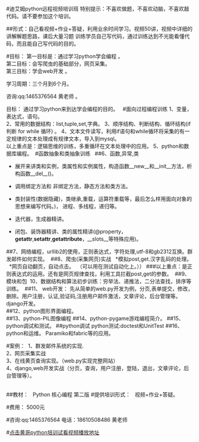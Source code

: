 #迪艾姆python远程视频培训班
特别提示：不喜欢做题，不喜欢动脑，不喜欢敲代码。请不要参加这个培训。

##形式：自己看视频+作业+答疑，利用业余时间学习。视频50讲，视频中详细的讲解解题思路，课后大量习题
训练学员自己写代码，通过训练达到不光能看懂代码，而且能自己写代码的目的。

#目标：
第一目标是：通过学习python学会编程 。  
第二目标：会写爬虫的基础部分，网页采集。  
第三目标：学会web开发  。

学习周期：三个月到6个月。


咨询:qq:1465376564 黄老师  。

目标： 通过学习python来到达学会编程的目的。   
#面向过程编程训练
1、变量，表达式，语句。  
2、常用的数据结构：list,tuple,set,字典。 
3、顺序结构、判断结构、循环结构(if判断 for while 循环) 。 
4、文本文件读写，利用if语句和while循环将采集的有一定规律的文本处理成有规律文本，导入到mysql。  
以上重点是：逻辑思维的训练，多重循环在文本处理中的应用。
5、python和数据库编程。 
#函数抽象和类抽象训练    
##6、函数,异常,类  
* 展开来讲类和实例，类属性和实例属性，构造函数__new__和__init__方法，析构函数__del__()。
* 调用绑定方法和 非绑定方法，静态方法和类方法。 

* 类封装性(数据隐藏)，类继承,重载，运算符重载等，最后怎么样用面向对象的思想来编写代码。)，
进程、多线程，递归等。

* 迭代器，生成器精讲。

* 闭包、装饰器精讲、类的属性精讲(@property，__getattr__,__setattr__,__getattribute__，__slots__等特殊应用)。

##7、网络编程，urllib2的使用，正则表达式，字符处理,utf-8和gb2312互换。群发邮件如何实现。 
##8、爬虫(采集网页)实战   
*模拟post,get.汉字乱码的处理。   
*网页自动翻页，自动点击。   （可以用在测试自动化上。））
###以上重点：是正则表达式的运用。还有是网页规律查找，利用工具拦截post,get的参数。 
##9、模块和包 
10、数据结构和算法初步训练：穷举法、递推法，二分法查找，排序等训练。 
##11、 web开发：
先从简单的web.py开发为例，分页,表单提交，修改，删除。用户注册，认证,验证码,注册用户邮件激活，文章评论，后台管理等。 
django开发。  
##12、python图形界面编程。  
##13、python-PIL图像编程
##14、python-pygame游戏编程简介。
##15、python调试和测试。
##python调试
python测试:doctest和UnitTest
##16、python和运维。
Paramiko和fabric等的应用。

#案例： 
1、群发邮件系统的实现.  
2、网页采集实战    
3、在线黄页查询实现。（web.py实现完整网站）    
4、django,web开发实战（分页，查询，用户注册，登陆，退出，文章评论，后台管理等）。  
 

##教材：  
Python 核心编程 第二版
#提供培训形式：    视频+作业+答疑。  
 


#费用：  5000元
  
#咨询:qq:1465376564 电话：18610508486 黄老师 

#[点击黄哥python培训试看视频播放地址](https://github.com/pythonpeixun/article/blob/master/python_shiping.md)